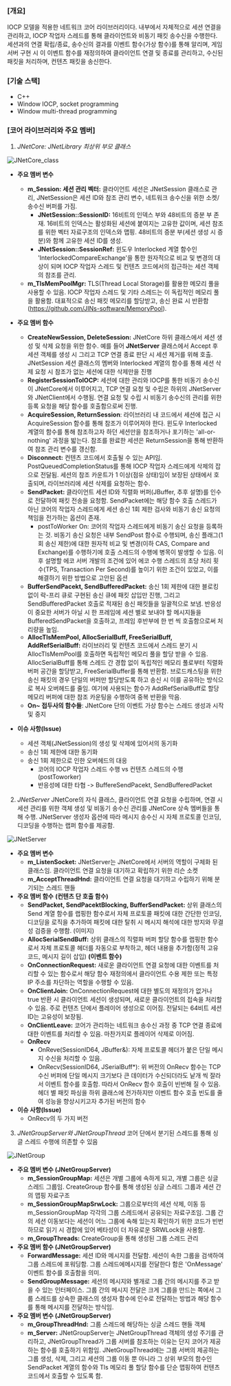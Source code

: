 ### \[개요\]
IOCP 모델을 적용한 네트워크 코어 라이브러리이다. 내부에서 자체적으로
세션 연결을 관리하고, IOCP 작업자 스레드를 통해 클라이언트와 비동기
패킷 송수신을 수행한다. 세션과의 연결 확립/종료, 송수신의 결과를
이벤트 함수(가상 함수)를 통해 알리며, 게임 서버 구현 시 이 이벤트
함수를 재정의하여 클라이언트 연결 및 종료를 관리하고, 수신된 패킷을
처리하며, 컨텐츠 패킷을 송신한다.

### \[기술 스택\]
-   C++
-   Window IOCP, socket programming
-   Window multi-thread programming

### \[코어 라이브러리와 주요 멤버\]
1.  *JNetCore: JNetLibrary 최상위 부모 클래스*

![JNetCore_class](https://github.com/user-attachments/assets/686c71da-e351-4630-8152-6a96debafe32)


-   **주요 멤버 변수**
    -   **m\_Session: 세션 관리 벡터:** 클라이언트 세션은 JNetSession
        클래스로 관리, JNetSession은 세션 ID와 참조 관리 변수, 네트워크
        송수신을 위한 소켓/송수신 버퍼를 가짐.
        -   **JNetSession::SessionID:** 16비트의 인덱스 부와 48비트의
            증분 부 존재. 16비트의 인덱스는 활성화된 세션에 붙여지는
            고유한 값이며, 세션 참조를 위한 벡터 자료구조의 인덱스와
            맵핑. 48비트의 증분 부(세션 생성 시 증분)와 함께 고유한 세션
            ID를 생성.
        -   **JNetSession::SessionRef:** 윈도우 Interlocked 계열 함수인
            'InterlockedCompareExchange'을 통한 원자적으로 비교 및
            변경의 대상이 되며 IOCP 작업자 스레드 및 컨텐츠 코드에서의
            접근하는 세션 객체의 참조를 관리.
    -   **m\_TlsMemPoolMgr:** TLS(Thread Local Storage)를 활용한 메모리
        풀을 사용할 수 있음. IOCP 작업자 스레드 및 기타 스레드는 이
        독립적인 메모리 풀을 활용함. 대표적으로 송신 패킷 메모리를
        할당받고, 송신 완료 시
        반환함(https://github.com/JINs-software/MemoryPool).

-   **주요 멤버 함수**
    -   **CreateNewSession, DeleteSession:** JNetCore 하위 클래스에서 세션
        생성 및 삭제 요청을 위한 함수. 예를 들어 **JNetServer** 클래스에서
        Accept 후 세션 객체를 생성 시 그리고 TCP 연결 종료 판단 시 세션
        제거를 위해 호출. JNetSession 세션 클래스의 멤버와 Interlocked
        계열의 함수를 통해 세션 삭제 요청 시 참조가 없는 세션에 대한
        삭제만을 진행
    -   **RegisterSessionToIOCP:** 세션에 대한 관리와 IOCP를 통한 비동기
        송수신이 JNetCore에서 이루어지고, TCP 연결 요청 및 수립은 하위의
        JNetServer와 JNetClient에서 수행됨. 연결 요청 및 수립 시 비동기
        송수신의 관리를 위한 등록 요청을 해당 함수를 호출함으로써 진행.
    -   **AcquireSession, ReturnSession**: 라이브러리 내 코드에서 세션에 접근 시 AcquireSession 함수를 통해
        참조가 이루어져야 한다. 윈도우 Interlocked 계열의 함수를 통해
        참조하고자 하던 세션만을 참조하거나 포기하는 'all-or-nothing' 과정을
        밟는다. 참조를 완료한 세션은 ReturnSession을 통해 반환하여 참조 관리
        변수를 갱신함.
    -   **Disconnect:** 컨텐츠 코드에서 호출될 수 있는 API임.
        PostQueuedCompletionStatus를 통해 IOCP 작업자 스레드에게 삭제의
        잡으로 전달됨. 세션의 참조 카운트가 1 이상(점유 상태)임이 보장된
        상태에서 호출되며, 라이브러리에 세션 삭제를 요청하는 함수.
    -   **SendPacket:** 클라이언트 세션 ID와 직렬화 버퍼(JBuffer, 추후
        설명)를 인수로 전달하여 패킷 전송을 요청함. SendPacket에는 해당 함수
        호출 스레드가 아닌 코어의 작업자 스레드에게 세션 송신 1회 제한
        검사와 비동기 송신 요청의 책임을 전가하는 옵션이 존재.
        -   postToWorker On: 코어의 작업자 스레드에게 비동기 송신 요청을
            등록하는 것. 비동기 송신 요청은 내부 SendPost 함수로 수행되며,
            송신 플래그(1회 송신 제한)에 대한 원자적 비교 및 변경(이하 CAS,
            Compare and Exchange)를 수행하기에 호출 스레드의 수행에 병목이
            발생할 수 있음. 이후 설명할 에코 서버 개발의 조건에 있어 에코
            수행 스레드의 초당 처리 횟수(TPS, Transaction Per Second)를
            높이기 위한 조건이 있었고, 이를 해결하기 위한 방법으로 고안된
            옵션
    -   **BufferSendPacekt, SendBufferedPacket:** 송신 1회 제한에 대한
        블로킹 없이 락-프리 큐로 구현된 송신 큐에 패킷 삽입만 진행, 그리고
        SendBufferedPacket 호출로 적재된 송신 패킷들을 일괄적으로 보냄.
        반응성이 중요한 서버가 아닐 시 한 프레임에 세션 별로 보내야 할
        메시지들을 BufferedSendPacket을 호출하고, 프레임 후반부에 한 번 씩
        호출함으로써 처리량을 높임.
    -   **AllocTlsMemPool, AllocSerialBuff, FreeSerialBuff, AddRefSerialBuff:** 라이브러리 및 컨텐츠 코드에서 스레드 분기 시
        AllocTlsMemPool를 호출하면 독립적인 메모리 풀을 할당 받을 수 있음.
        AllocSerialBuff를 통해 스레드 간 경합 없이 독립적인 메모리 풀로부터
        직렬화 버퍼 공간을 할당받고, FreeSerialBuffer를 통해 반환함.
        브로드캐스팅을 위한 송신 패킷의 경우 단일의 버퍼만 할당받도록 하고
        송신 시 이를 공유하는 방식으로 복사 오버헤드를 줄임. 여기에 사용되는
        함수가 AddRefSerialBuff로 할당 메모리 버퍼에 대한 참조 카운팅을
        수행하여 중복 반환을 막음.
    -   **On~ 접두사의 함수들**: JNetCore 단의 이벤트 가상 함수는 스레드 생성과 시작 및 중지
-   **이슈 사항(Issue)**
    -   세션 객체(JNetSession)의 생성 및 삭제에 있어서의 동기화
    -   송신 1회 제한에 대한 동기화
    -   송신 1회 제한으로 인한 오버헤드의 대응
        -   코어의 IOCP 작업자 스레드 수행 vs 컨텐츠 스레드의 수행
            (postToworker)
        -   반응성에 대한 타협 -&gt; BuffereSendPacekt,
            SendBufferedPacket

2.  *JNetServer*
JNetCore의 자식 클래스, 클라이언트 연결 요청을 수립하며, 연결 시 세션
관리를 위한 객체 생성 및 비동기 송수신 관리를 JNetCore 상속 멤버들을
통해 수행. JNetServer 생성자 옵션에 따라 메시지 송수신 시 자체
프로토콜 인코딩, 디코딩을 수행하는 랩퍼 함수를 제공함.

![JNetServer](https://github.com/user-attachments/assets/0983d540-6e2a-4a74-a75d-cc02bf00aeee)


-   **주요 멤버 변수**
    -   **m\_ListenSocket:** JNetServer는 JNetCore에서 서버의 역할이
        구체화 된 클래스임. 클라이언트 연결 요청을 대기하고 확립하기
        위한 리슨 소켓
    -   **m\_AcceptThreadHnd:** 클라이언트 연결 요청을 대기하고 수립하기
        위해 분기되는 스레드 핸들
-   **주요 멤버 함수**
**(컨텐츠 단 호출 함수)**
    -   **SendPacket, SendPacektBlocking, BufferSendPacket:** 상위 클래스의
        Send 계열 함수를 랩핑한 함수로서 자체 프로토콜 패킷에 대한 간단한
        인코딩, 디코딩을 로직을 추가하여 패킷에 대한 탈취 시 메시지 해석에
        대한 방지와 무결성 검증을 수행함.
        (이미지)
    -   **AllocSerialSendBuff:** 상위 클래스의 직렬화 버퍼 할당 함수를
        랩핑한 함수로서 자체 프로토콜 헤더를 자동으로 부착하고, 헤더 내용을
        추가함(정적 고유 코드, 메시지 길이 삽입)
**(이벤트 함수)**
    -   **OnConnectionRequest:** 새로운 클라이언트 연결 요청에 대한 이벤트를
        처리할 수 있는 함수로서 해당 함수 재정의에서 클라이언트 수용 제한
        또는 특정 IP 주소를 차단하는 역할을 수행할 수 있음.
    -   **OnClientJoin:** OnConnectionRequest에 대한 별도의 재정의가 없거나
        true 반환 시 클라이언트 세션이 생성되며, 새로운 클라이언트의 접속을
        처리할 수 있음. 주로 컨텐츠 단에서 플레이어 생성으로 이어짐.
        전달되는 64비트 세션 ID는 고유성이 보장됨.
    -   **OnClientLeave:** 코어가 관리하는 네트워크 송수신 과정 중 TCP 연결
        종료에 대한 이벤트를 처리할 수 있음. 마찬가지로 플레이어 삭제로
        이어짐.
    -   **OnRecv**
        -   OnReve(SessionID64, JBuffer&): 자체 프로토콜 헤더가 붙은 단일
            메시지 수신을 처리할 수 있음.
        -   OnRecv(SessionID64, JSerialBuff\*): 위 버전의 OnRecv 함수는 TCP
            수신 버퍼에 단일 메시지 크기보다 큰 데이터가 수신되더라도 낱개
            씩 잘라서 이벤트 함수를 호출함. 따라서 OnRecv 함수 호출이 빈번해
            질 수 있음. 헤더 별 패킷 파싱을 하위 클래스에 전가하지만 이벤트
            함수 호출 빈도를 줄여 성능을 향상시키고자 추가된 버전의 함수
-   **이슈 사항(Issue)**
    -   OnRecv의 두 가지 버전

3.  *JNetGroupServer와 JNetGroupThread*
코어 단에서 분기된 스레드를 통해 싱글 스레드 수행에 의존할 수 있음

![JNetGroup](https://github.com/user-attachments/assets/9f8070e4-78a6-4e4d-a5cb-a7ccc1653964)


-   **주요 멤버 변수 (JNetGroupServer)**
    -   **m\_SessionGroupMap:** 세션은 개별 그룹에 속하게 되고, 개별
        그룹은 싱글 스레드 그룹임. CreateGroup 함수를 통해 생성된 싱글
        스레드 그룹과 세션 간의 맵핑 자료구조
    -   **m\_SessionGroupMapSrwLock:** 그룹으로부터의 세션 삭제, 이동 등
        m\_SessionGroupMap 각각의 그룹 스레드에서 공유되는 자료구조임.
        그룹 간의 세션 이동보다는 세션이 어느 그룹에 속해 있는지
        확인하기 위한 코드가 빈번하므로 읽기 시 경합에 있어 베타성이 더
        자유로운 SRWLock을 사용함.
    -   **m\_GroupThreads:** CreateGroup을 통해 생성된 그룹 스레드 관리
-   **주요 멤버 함수 (JNetGroupServer)**
    -   **ForwardMessage:** 세션 ID와 메시지를 전달함. 세션이 속한
        그룹을 검색하여 그룹 스레드에 포워딩함. 그룹 스레드에메시지를
        전달한다 함은 'OnMessage' 이벤트 함수를 호출함을 의미.
    -   **SendGroupMessage:** 세션의 메시지와 별개로 그룹 간의 메시지를
        주고 받을 수 있는 인터페이스. 그룹 간의 메시지 전달은 크게
        그룹을 만드는 쪽에서 그룹 스레드를 상속한 클래스의 생성자 함수에
        인수로 전달하는 방법과 해당 함수를 통해 메시지를 전달하는
        방식임.
-   **주요 멤버 변수 (JNetGroupServer)**
    -   **m\_GroupThreadHnd:** 그룹 스레드에 해당하는 싱글 스레드 핸들
        객체
    -   **m\_Server:** JNetGroupServer는 JNetGroupThread 객체의 생성
        주기를 관리하고, JNetGroupThread가 그룹 서버를 참조하는 이유는
        단지 코어가 제공하는 함수를 호출하기 위함임. JNetGroupThread에는
        그룹 서버의 제공하는 그룹 생성, 삭제, 그리고 세션의 그룹 이동 뿐
        아니라 그 상위 부모의 함수인 SendPacket 계열의 함수와 Tls 메모리
        풀 할당 함수를 단순 맵핑하여 컨텐츠 코드에서 호출할 수 있도록
        함.
